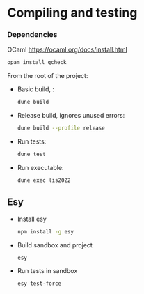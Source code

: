 # Compiling and testing

### Dependencies

OCaml https://ocaml.org/docs/install.html

```bash
opam install qcheck
```


From the root of the project:
- Basic build, :
    ```bash
    dune build
    ```
- Release build, ignores unused errors:
    ```bash
    dune build --profile release
    ```
- Run tests:
    ```bash
    dune test
    ```
- Run executable:
    ```bash
    dune exec lis2022
    ```
## Esy

- Install esy
    ```bash
    npm install -g esy
    ```
- Build sandbox and project
    ```bash
    esy
    ```
- Run tests in sandbox
    ```bash
    esy test-force
    ```
